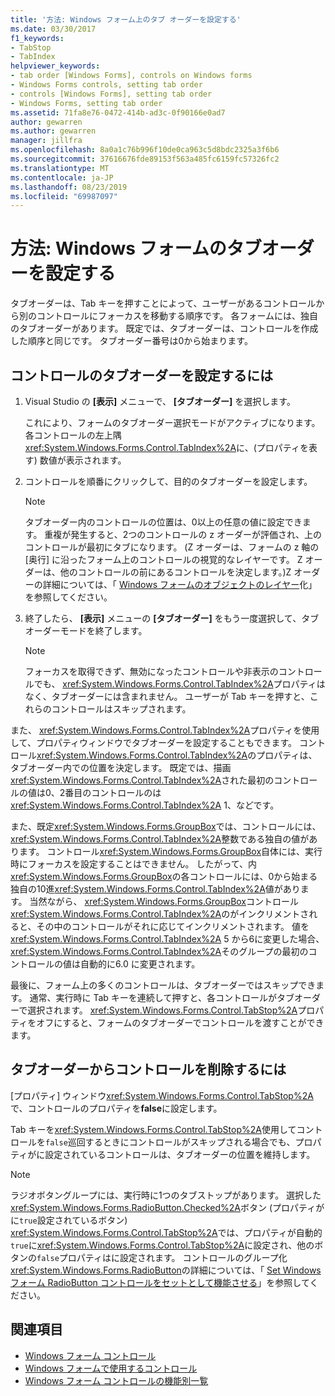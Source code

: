 ```yaml
---
title: '方法: Windows フォーム上のタブ オーダーを設定する'
ms.date: 03/30/2017
f1_keywords:
- TabStop
- TabIndex
helpviewer_keywords:
- tab order [Windows Forms], controls on Windows forms
- Windows Forms controls, setting tab order
- controls [Windows Forms], setting tab order
- Windows Forms, setting tab order
ms.assetid: 71fa8e76-0472-414b-ad3c-0f90166e0ad7
author: gewarren
ms.author: gewarren
manager: jillfra
ms.openlocfilehash: 8a0a1c76b996f10de0ca963c5d8bdc2325a3f6b6
ms.sourcegitcommit: 37616676fde89153f563a485fc6159fc57326fc2
ms.translationtype: MT
ms.contentlocale: ja-JP
ms.lasthandoff: 08/23/2019
ms.locfileid: "69987097"
---
```

# <a name="how-to-set-the-tab-order-on-windows-forms"></a>方法: Windows フォームのタブオーダーを設定する

タブオーダーは、Tab キーを押すことによって、ユーザーがあるコントロールから別のコントロールにフォーカスを移動する順序です。 各フォームには、独自のタブオーダーがあります。 既定では、タブオーダーは、コントロールを作成した順序と同じです。 タブオーダー番号は0から始まります。

## <a name="to-set-the-tab-order-of-a-control"></a>コントロールのタブオーダーを設定するには

1. Visual Studio の **[表示]** メニューで、 **[タブオーダー]** を選択します。

   これにより、フォームのタブオーダー選択モードがアクティブになります。 各コントロールの左上隅<xref:System.Windows.Forms.Control.TabIndex%2A>に、(プロパティを表す) 数値が表示されます。

2. コントロールを順番にクリックして、目的のタブオーダーを設定します。

   > [!NOTE]
   > タブオーダー内のコントロールの位置は、0以上の任意の値に設定できます。 重複が発生すると、2つのコントロールの z オーダーが評価され、上のコントロールが最初にタブになります。 (Z オーダーは、フォームの z 軸の [奥行] に沿ったフォーム上のコントロールの視覚的なレイヤーです。 Z オーダーは、他のコントロールの前にあるコントロールを決定します。)Z オーダーの詳細については、「 [Windows フォームのオブジェクトのレイヤー](how-to-layer-objects-on-windows-forms.md)化」を参照してください。

3. 終了したら、 **[表示]** メニューの **[タブオーダー]** をもう一度選択して、タブオーダーモードを終了します。

   > [!NOTE]
   > フォーカスを取得できず、無効になったコントロールや非表示のコントロールでも、 <xref:System.Windows.Forms.Control.TabIndex%2A>プロパティはなく、タブオーダーには含まれません。 ユーザーが Tab キーを押すと、これらのコントロールはスキップされます。

また、 <xref:System.Windows.Forms.Control.TabIndex%2A>プロパティを使用して、プロパティウィンドウでタブオーダーを設定することもできます。 コントロール<xref:System.Windows.Forms.Control.TabIndex%2A>のプロパティは、タブオーダー内での位置を決定します。 既定では、描画<xref:System.Windows.Forms.Control.TabIndex%2A>された最初のコントロールの値は0、2番目のコントロールのは<xref:System.Windows.Forms.Control.TabIndex%2A> 1、などです。

また、既定<xref:System.Windows.Forms.GroupBox>では、コントロールには、 <xref:System.Windows.Forms.Control.TabIndex%2A>整数である独自の値があります。 コントロール<xref:System.Windows.Forms.GroupBox>自体には、実行時にフォーカスを設定することはできません。 したがって、内<xref:System.Windows.Forms.GroupBox>の各コントロールには、0から始まる独自の10進<xref:System.Windows.Forms.Control.TabIndex%2A>値があります。 当然ながら、 <xref:System.Windows.Forms.GroupBox>コントロール<xref:System.Windows.Forms.Control.TabIndex%2A>のがインクリメントされると、その中のコントロールがそれに応じてインクリメントされます。 値を<xref:System.Windows.Forms.Control.TabIndex%2A> 5 から6に変更した場合、 <xref:System.Windows.Forms.Control.TabIndex%2A>そのグループの最初のコントロールの値は自動的に6.0 に変更されます。

最後に、フォーム上の多くのコントロールは、タブオーダーではスキップできます。 通常、実行時に Tab キーを連続して押すと、各コントロールがタブオーダーで選択されます。 <xref:System.Windows.Forms.Control.TabStop%2A>プロパティをオフにすると、フォームのタブオーダーでコントロールを渡すことができます。

## <a name="to-remove-a-control-from-the-tab-order"></a>タブオーダーからコントロールを削除するには

[プロパティ] ウィンドウ<xref:System.Windows.Forms.Control.TabStop%2A>で、コントロールのプロパティを**false**に設定します。

Tab キーを<xref:System.Windows.Forms.Control.TabStop%2A>使用してコントロールを`false`巡回するときにコントロールがスキップされる場合でも、プロパティがに設定されているコントロールは、タブオーダーの位置を維持します。

> [!NOTE]
> ラジオボタングループには、実行時に1つのタブストップがあります。 選択した<xref:System.Windows.Forms.RadioButton.Checked%2A>ボタン (プロパティがに`true`設定されているボタン) <xref:System.Windows.Forms.Control.TabStop%2A>では、プロパティが自動的`true`に<xref:System.Windows.Forms.Control.TabStop%2A>に設定され、他のボタンの`false`プロパティはに設定されます。 コントロールのグループ化<xref:System.Windows.Forms.RadioButton>の詳細については、「 [Set Windows フォーム RadioButton コントロールをセットとして機能させる](how-to-group-windows-forms-radiobutton-controls-to-function-as-a-set.md)」を参照してください。

## <a name="see-also"></a>関連項目

- [Windows フォーム コントロール](index.md)
- [Windows フォームで使用するコントロール](controls-to-use-on-windows-forms.md)
- [Windows フォーム コントロールの機能別一覧](windows-forms-controls-by-function.md)
